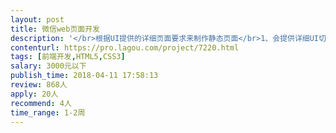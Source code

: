 ```yaml
---                
layout: post       
title: 微信web页面开发           
description: '</br>根据UI提供的详细页面要求来制作静态页面</br>1、会提供详细UI切图、尺寸和字体；</br>2、最后交付Html和Css 文件页面；</br>3、一共4个静态页面，用在微信服务号中，做到自适应；</br>4、南京地区的个人优先考虑。</br>'     
contenturl: https://pro.lagou.com/project/7220.html      
tags: [前端开发,HTML5,CSS3]            
salary: 3000元以下          
publish_time: 2018-04-11 17:58:13         
review: 868人                   
apply: 20人                   
recommend: 4人                   
time_range: 1-2周              
---                 
```

